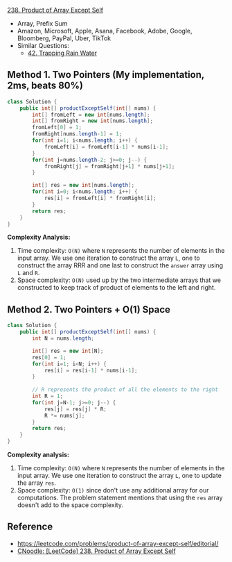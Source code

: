 [238. Product of Array Except Self](https://leetcode.com/problems/product-of-array-except-self/description/)

* Array, Prefix Sum
* Amazon, Microsoft, Apple, Asana, Facebook, Adobe, Google, Bloomberg, PayPal, Uber, TikTok
* Similar Questions:
  * [42. Trapping Rain Water](https://leetcode.com/problems/trapping-rain-water/)


## Method 1. Two Pointers (My implementation, 2ms, beats 80%)
```java
class Solution {
    public int[] productExceptSelf(int[] nums) {
        int[] fromLeft = new int[nums.length];
        int[] fromRight = new int[nums.length];
        fromLeft[0] = 1;
        fromRight[nums.length-1] = 1;
        for(int i=1; i<nums.length; i++) {
            fromLeft[i] = fromLeft[i-1] * nums[i-1];
        }
        for(int j=nums.length-2; j>=0; j--) {
            fromRight[j] = fromRight[j+1] * nums[j+1];
        }

        int[] res = new int[nums.length];
        for(int i=0; i<nums.length; i++) {
            res[i] = fromLeft[i] * fromRight[i];
        }
        return res;
    }
}
```
**Complexity Analysis:**
1. Time complexity: `O(N)` where `N` represents the number of elements in the input array. We use one iteration to construct the array `L`, one to construct the array RRR and one last to construct the `answer` array using `L` and `R`.
2. Space complexity: `O(N)` used up by the two intermediate arrays that we constructed to keep track of product of elements to the left and right. 


## Method 2. Two Pointers + O(1) Space
```java
class Solution {
    public int[] productExceptSelf(int[] nums) {
        int N = nums.length;

        int[] res = new int[N];
        res[0] = 1;
        for(int i=1; i<N; i++) {
            res[i] = res[i-1] * nums[i-1];
        }
        
        // R represents the product of all the elements to the right
        int R = 1;
        for(int j=N-1; j>=0; j--) {
            res[j] = res[j] * R;
            R *= nums[j];
        }
        return res;
    }
}
```
**Complexity analysis:**
1. Time complexity: `O(N)` where `N` represents the number of elements in the input array. We use one iteration to construct the array `L`, one to update the array `res`.
2. Space complexity: `O(1)` since don't use any additional array for our computations. The problem statement mentions that using the `res` array doesn't add to the space complexity.


## Reference
* https://leetcode.com/problems/product-of-array-except-self/editorial/
* [CNoodle: [LeetCode] 238. Product of Array Except Self](https://www.cnblogs.com/cnoodle/p/12221663.html)
